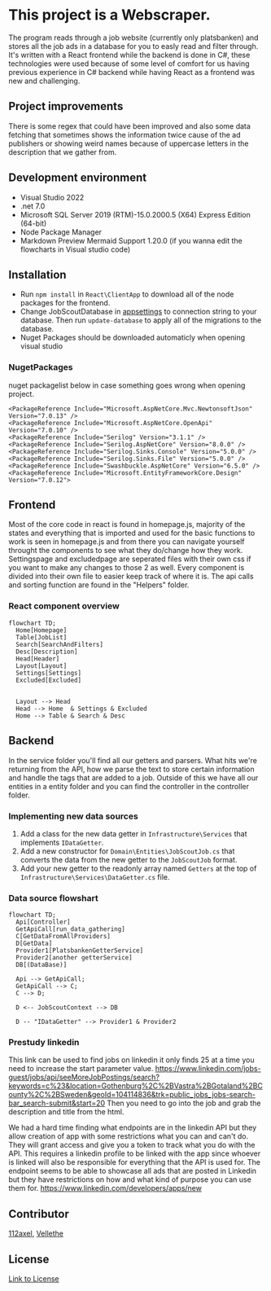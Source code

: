 # This project is a Webscraper.

The program reads through a job website (currently only platsbanken) and stores all the job ads in a database for you to easly read and filter through.
It's written with a React frontend while the backend is done in C#, these technologies were used because of some level of comfort for us having previous experience in
C# backend while having React as a frontend was new and challenging. 

## **Project improvements**
There is some regex that could have been improved and also some data fetching that sometimes
shows the information twice cause of the ad publishers or showing weird names because of uppercase letters in the description that we gather from.

## **Development environment**
- Visual Studio 2022 
- .net 7.0 
- Microsoft SQL Server 2019 (RTM)-15.0.2000.5 (X64) Express Edition (64-bit) 
- Node Package Manager
- Markdown Preview Mermaid Support 1.20.0 (if you wanna edit the flowcharts in Visual studio code)

## **Installation**
- Run `npm install` in `React\ClientApp` to download all of the node packages for the frontend. 
- Change JobScoutDatabase in [appsettings](./Api/appsettings.json) to connection string to your database. Then run `update-database` to apply all of the migrations to the database.
- Nuget Packages should be downloaded automaticly when opening visual studio

### NugetPackages
nuget packagelist below in case something goes wrong when opening project.
```
<PackageReference Include="Microsoft.AspNetCore.Mvc.NewtonsoftJson" Version="7.0.13" />
<PackageReference Include="Microsoft.AspNetCore.OpenApi" Version="7.0.10" />
<PackageReference Include="Serilog" Version="3.1.1" />
<PackageReference Include="Serilog.AspNetCore" Version="8.0.0" />
<PackageReference Include="Serilog.Sinks.Console" Version="5.0.0" />
<PackageReference Include="Serilog.Sinks.File" Version="5.0.0" />
<PackageReference Include="Swashbuckle.AspNetCore" Version="6.5.0" />
<PackageReference Include="Microsoft.EntityFrameworkCore.Design" Version="7.0.12">
```


## **Frontend**
Most of the core code in react is found in homepage.js, majority of the states and everything that is imported and used for the basic functions to work is seen in homepage.js
and from there you can navigate yourself throught the components to see what they do/change how they work. Settingspage and excludedpage are seperated files with their own css
if you want to make any changes to those 2 as well.
Every component is divided into their own file to easier keep track of where it is. The api calls and sorting function are found in the "Helpers" folder.

### React component overview
```mermaid
flowchart TD;
  Home[Homepage]
  Table[JobList]
  Search[SearchAndFilters]
  Desc[Description]
  Head[Header]
  Layout[Layout]
  Settings[Settings]
  Excluded[Excluded]


  Layout --> Head
  Head --> Home  & Settings & Excluded
  Home --> Table & Search & Desc
```

## **Backend**
In the service folder you'll find all our getters and parsers. What hits we're returning from the API, how we parse the text to store certain information and handle the tags that
are added to a job. Outside of this we have all our entities in a entity folder and you can find the controller in the controller folder.

### **Implementing new data sources**
1. Add a class for the new data getter in `Infrastructure\Services` that implements `IDataGetter`.
2. Add a new constructor for `Domain\Entities\JobScoutJob.cs` that converts the data from the new getter to the `JobScoutJob` format.
3. Add your new getter to the readonly array named `Getters` at the top of `Infrastructure\Services\DataGetter.cs` file.

### **Data source flowshart**

```mermaid
flowchart TD;
  Api[Controller]
  GetApiCall[run_data_gathering]
  C[GetDataFromAllProviders]
  D[GetData]
  Provider1[PlatsbankenGetterService]
  Provider2[another getterService]
  DB[(DataBase)]

  Api --> GetApiCall;
  GetApiCall --> C;
  C --> D;

  D <-- JobScoutContext --> DB

  D -- "IDataGetter" --> Provider1 & Provider2
```

### Prestudy linkedin
This link can be used to find jobs on linkedin it only finds 25 at a time you need to increase the start parameter value.
https://www.linkedin.com/jobs-guest/jobs/api/seeMoreJobPostings/search?keywords=c%23&location=Gothenburg%2C%2BVastra%2BGotaland%2BCounty%2C%2BSweden&geoId=104114836&trk=public_jobs_jobs-search-bar_search-submit&start=20 Then you need to go into the job and grab the description and title from the html.

We had a hard time finding what endpoints are in the linkedin API but they allow creation of app with some restrictions what you can and can't do.
They will grant access and give you a token to track what you do with the API. This requires a linkedin profile to be linked with the app since whoever is linked will also be responsible for everything that the API is used for.
The endpoint seems to be able to showcase all ads that are posted in Linkedin but they have restrictions on how and what kind of purpose you can use them for.
https://www.linkedin.com/developers/apps/new


## **Contributor**
[112axel](https://github.com/112axel),
[Vellethe](https://github.com/Vellethe)


## **License**
[Link to License](./License.txt)
